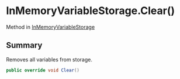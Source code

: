 # InMemoryVariableStorage.Clear()

Method in [InMemoryVariableStorage](/docs/api/csharp/yarn.unity.inmemoryvariablestorage.md)

## Summary


Removes all variables from storage.


```csharp
public override void Clear()
```

